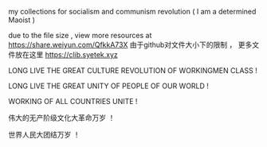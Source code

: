 my collections for socialism and communism revolution
( I am a determined Maoist )
 
due to the file size , view more resources at https://share.weiyun.com/QfkkA73X
由于github对文件大小下的限制 ， 更多文件放在这里 https://clib.syetek.xyz

LONG LIVE THE GREAT CULTURE REVOLUTION OF WORKINGMEN CLASS !

LONG LIVE THE GREAT UNITY OF PEOPLE OF OUR WORLD !

WORKING OF ALL COUNTRIES UNITE !

伟大的无产阶级文化大革命万岁 ！

世界人民大团结万岁 ！
